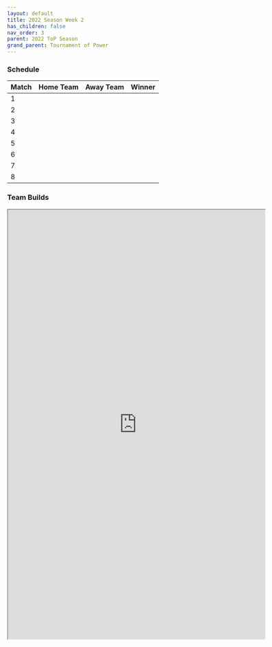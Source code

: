 ```yaml
---
layout: default
title: 2022 Season Week 2
has_children: false
nav_order: 3
parent: 2022 ToP Season
grand_parent: Tournament of Power
---
```


### Schedule

| Match | Home Team | Away Team | Winner |
|:------|:----------|:----------|:-------|
| 1     |           |           |        |
| 2     |           |           |        |
| 3     |           |           |        |
| 4     |           |           |        |
| 5     |           |           |        |
| 6     |           |           |        |
| 7     |           |           |        |
| 8     |           |           |        |



### Team Builds

<iframe width="600" height="1000" scrolling="yes" src="https://docs.google.com/document/d/e/2PACX-1vS1hIWm4siH3vpseyAazv2Gk4voZO3BjsHtsNigiXvHInhEnOXybVkyVXradKYKhSZO2LhJZQcDlteR/pub?embedded=true"></iframe>
